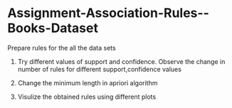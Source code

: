 # Assignment-Association-Rules--Books-Dataset


Prepare rules for the all the data sets  

1) Try different values of support and confidence. Observe the change in number of rules for different support,confidence values 

2) Change the minimum length in apriori algorithm 

3) Visulize the obtained rules using different plots 
